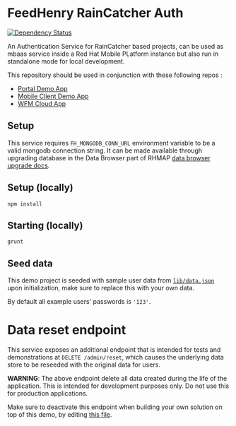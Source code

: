 # FeedHenry RainCatcher Auth
[![Dependency Status](https://img.shields.io/david/feedhenry-raincatcher/raincatcher-demo-auth.svg?style=flat-square)](https://david-dm.org/feedhenry-raincatcher/raincatcher-demo-auth)

An Authentication Service for RainCatcher based projects, can be used as mbaas service inside a Red Hat Mobile PLatform instance but also run in standalone mode for local development.

This repository should be used in conjunction with these following repos :

- [Portal Demo App](https://github.com/feedhenry-raincatcher/raincatcher-demo-portal)
- [Mobile Client Demo App](https://github.com/feedhenry-raincatcher/raincatcher-demo-mobile)
- [WFM Cloud App](https://github.com/feedhenry-raincatcher/raincatcher-demo-cloud)


## Setup 
  This service requires `FH_MONGODB_CONN_URL` environment variable to be a valid mongodb connection string.
  It can be made available through upgrading database in the Data Browser part of RHMAP [data browser upgrade docs](https://access.redhat.com/documentation/en/red-hat-mobile-application-platform-hosted/3/single/server-side-developer-guide/#upgrading-the-database).

## Setup (locally)

`npm install`

## Starting (locally)

`grunt`

## Seed data

This demo project is seeded with sample user data from [`lib/data.json`](./lib/data.json) upon initialization, make sure to replace this with your own data.

By default all example users' passwords is `'123'`.

# Data reset endpoint
This service exposes an additional endpoint that is intended for tests and demonstrations at `DELETE /admin/reset`, which causes the underlying data store to be reseeded with the original data for users.

**WARNING**: The above endpoint delete all data created during the life of the application. This is intended for development purposes only. Do not use this for production applications.

Make sure to deactivate this endpoint when building your own solution on top of this demo, by editing [this file](./lib/routes/admin/index.js).